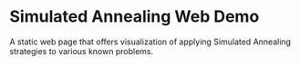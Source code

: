 # Simulated Annealing Web Demo

A static web page that offers visualization of applying Simulated Annealing strategies to various known problems.
